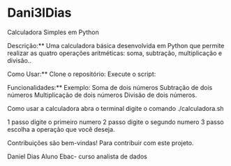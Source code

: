 # Dani3lDias
Calculadora Simples em Python

Descrição:** Uma calculadora básica desenvolvida em Python que permite realizar as quatro operações aritméticas: soma, subtração, multiplicação e divisão..

Como Usar:** 
Clone o repositório:
Execute o script:

Funcionalidades:** 
Exemplo:
Soma de dois números
Subtração de dois números
Multiplicação de dois números
Divisão de dois números.

Como usar a calculadora 
abra o terminal 
digite o comando ./calculadora.sh

1 passo
digite o primeiro numero 
2 passo
digite o segundo numero
3 passo
escolha a operação que você deseja.

Contribuições são bem-vindas! Para contribuir com este projeto.


Daniel Dias Aluno Ebac- curso analista de dados


